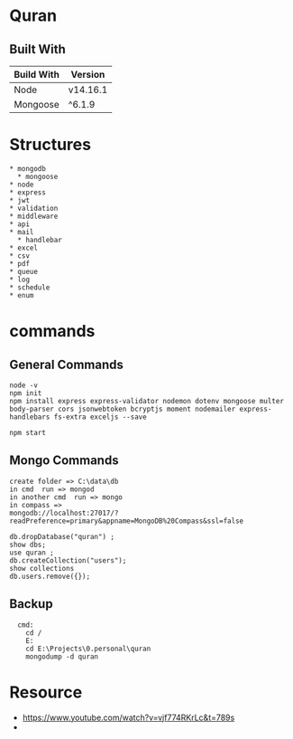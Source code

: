 # Quran

## Built With

<!-- What things you need to install the software and how to install them -->

| Build With | Version  |
| ---------- | -------- |
| Node       | v14.16.1 |
| Mongoose   | ^6.1.9   |

# Structures
    * mongodb
      * mongoose
    * node
    * express
    * jwt
    * validation
    * middleware
    * api
    * mail
      * handlebar
    * excel
    * csv
    * pdf
    * queue
    * log
    * schedule
    * enum

# commands 

## General Commands
  
```
node -v
npm init
npm install express express-validator nodemon dotenv mongoose multer body-parser cors jsonwebtoken bcryptjs moment nodemailer express-handlebars fs-extra exceljs --save

npm start

```

## Mongo Commands
  
```
create folder => C:\data\db
in cmd  run => mongod 
in another cmd  run => mongo
in compass =>
mongodb://localhost:27017/?readPreference=primary&appname=MongoDB%20Compass&ssl=false

db.dropDatabase("quran") ;
show dbs;
use quran ;
db.createCollection("users");
show collections
db.users.remove({});

```

## Backup
```
  cmd: 
    cd /
    E:
    cd E:\Projects\0.personal\quran
    mongodump -d quran

```

# Resource
* https://www.youtube.com/watch?v=vjf774RKrLc&t=789s
* 